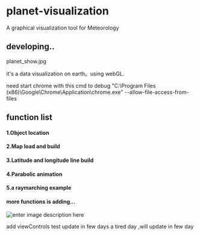 # planet-visualization
A graphical visualization tool for Meteorology

## developing..

planet_show.jpg

it's a data visualization on earth。using webGL.

need start chrome with this cmd to debug
"C:\Program Files (x86)\Google\Chrome\Application\chrome.exe" --allow-file-access-from-files

## function list
#### 1.Object location
#### 2.Map load and build
#### 3.Latitude and longitude line build
#### 4.Parabolic animation
#### 5.a raymarching example
#### more functions is adding...

![enter image description here](http://106.14.191.146//planet_show.jpg)


add viewControls
test 
update in few days
a tired day ,will update in few day